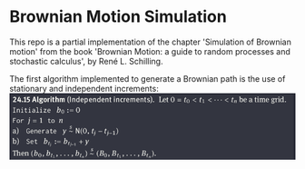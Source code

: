 # Brownian Motion Simulation

This repo is a partial implementation of the chapter 'Simulation of Brownian motion' from the book 'Brownian Motion: a guide to random processes and stochastic calculus', by René L. Schilling.

The first algorithm implemented to generate a Brownian path is the use of stationary and independent increments:
![independent_increments](img/algo_BM_increments.png) 


